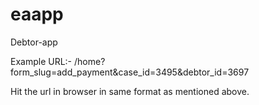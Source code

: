 # eaapp
Debtor-app

Example URL:-
/home?form_slug=add_payment&case_id=3495&debtor_id=3697

Hit the url in browser in same format as mentioned above.